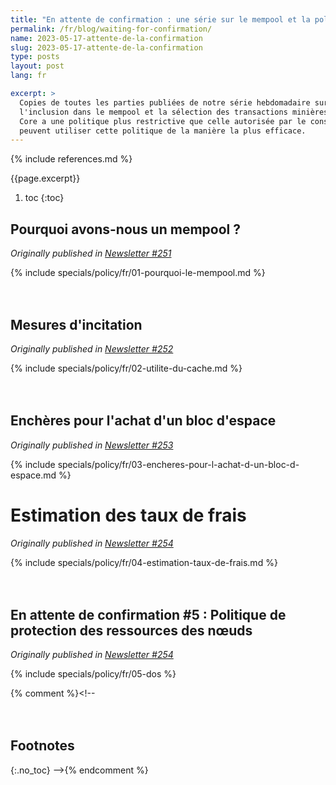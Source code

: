 ```yaml
---
title: "En attente de confirmation : une série sur le mempool et la politique de relais"
permalink: /fr/blog/waiting-for-confirmation/
name: 2023-05-17-attente-de-la-confirmation
slug: 2023-05-17-attente-de-la-confirmation
type: posts
layout: post
lang: fr

excerpt: >
  Copies de toutes les parties publiées de notre série hebdomadaire sur le relais de transaction,
  l'inclusion dans le mempool et la sélection des transactions minières---y compris pourquoi Bitcoin
  Core a une politique plus restrictive que celle autorisée par le consensus et comment les portefeuilles
  peuvent utiliser cette politique de la manière la plus efficace.
---
```

<style>
/* put a little extra space between the H2s to maybe help
 * readers understand each of these was originally published independently
 * of the others */
h2:not(:first-of-type) { margin-top: 3em; }
</style>

{% include references.md %}

{{page.excerpt}}

1. toc
{:toc}

## Pourquoi avons-nous un mempool ?

*Originally published in [Newsletter #251](/fr/newsletters/2023/05/17/#en-attente-de-confirmation-1--pourquoi-avons-nous-un-mempool-)*

{% include specials/policy/fr/01-pourquoi-le-mempool.md %}

## Mesures d'incitation

*Originally published in [Newsletter #252](/fr/newsletters/2023/05/24/#en-attente-de-confirmation-2--mesures-dincitation)*

{% include specials/policy/fr/02-utilite-du-cache.md %}

## Enchères pour l'achat d'un bloc d'espace

*Originally published in [Newsletter #253](/fr/newsletters/2023/05/31/#attente-de-la-confirmation-3--enchères-pour-lachat-dun-bloc-despace)*

{% include specials/policy/fr/03-encheres-pour-l-achat-d-un-bloc-d-espace.md %}

# Estimation des taux de frais

*Originally published in [Newsletter #254](/fr/newsletters/2023/06/07/#en-attente-de-confirmation-4--estimation-du-taux-de-frais)*

{% include specials/policy/fr/04-estimation-taux-de-frais.md %}

## En attente de confirmation #5 : Politique de protection des ressources des nœuds

*Originally published in [Newsletter #254](/fr/newsletters/2023/06/14/#en-attente-de-confirmation-5--politique-de-protection-des-ressources-des-nœuds)*

{% include specials/policy/fr/05-dos %}

{% comment %}<!--
## Footnotes
{:.no_toc}
-->{% endcomment %}